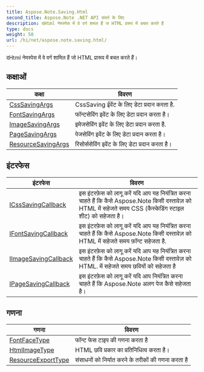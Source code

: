 ```yaml
---
title: Aspose.Note.Saving.Html
second_title: Aspose.Note .NET API संदर्भ के लिए
description: दHtml नेमस्पेस में वे वर्ग शमल हैं ज HTML प्ररूप में बचत करते हैं
type: docs
weight: 50
url: /hi/net/aspose.note.saving.html/
---
```

दHtml नेमस्पेस में वे वर्ग शामिल हैं जो HTML प्रारूप में बचत करते हैं।

## कक्षाओं

| कक्षा | विवरण |
| --- | --- |
| [CssSavingArgs](./csssavingargs/) | CssSaving ईवेंट के लिए डेटा प्रदान करता है. |
| [FontSavingArgs](./fontsavingargs/) | फॉन्टसेविंग इवेंट के लिए डेटा प्रदान करता है। |
| [ImageSavingArgs](./imagesavingargs/) | इमेजसेविंग इवेंट के लिए डेटा प्रदान करता है. |
| [PageSavingArgs](./pagesavingargs/) | पेजसेविंग इवेंट के लिए डेटा प्रदान करता है। |
| [ResourceSavingArgs](./resourcesavingargs/) | रिसोर्ससेविंग इवेंट के लिए डेटा प्रदान करता है। |
## इंटरफेस

| इंटरफेस | विवरण |
| --- | --- |
| [ICssSavingCallback](./icsssavingcallback/) | इस इंटरफ़ेस को लागू करें यदि आप यह नियंत्रित करना चाहते हैं कि कैसे Aspose.Note किसी दस्तावेज़ को HTML में सहेजते समय CSS (कैस्केडिंग स्टाइल शीट) को सहेजता है। |
| [IFontSavingCallback](./ifontsavingcallback/) | इस इंटरफ़ेस को लागू करें यदि आप यह नियंत्रित करना चाहते हैं कि कैसे Aspose.Note किसी दस्तावेज़ को HTML में सहेजते समय फ़ॉन्ट सहेजता है. |
| [IImageSavingCallback](./iimagesavingcallback/) | इस इंटरफ़ेस को लागू करें यदि आप यह नियंत्रित करना चाहते हैं कि कैसे Aspose.Note किसी दस्तावेज़ को HTML. में सहेजते समय छवियों को सहेजता है |
| [IPageSavingCallback](./ipagesavingcallback/) | इस इंटरफ़ेस को लागू करें यदि आप नियंत्रित करना चाहते हैं कि Aspose.Note अलग पेज कैसे सहेजता है। |
## गणना

| गणना | विवरण |
| --- | --- |
| [FontFaceType](./fontfacetype/) | फॉन्ट फेस टाइप की गणना करता है |
| [HtmlImageType](./htmlimagetype/) | HTML छवि प्रकार का प्रतिनिधित्व करता है। |
| [ResourceExportType](./resourceexporttype/) | संसाधनों को निर्यात करने के तरीकों की गणना करता है |


